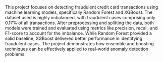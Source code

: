 This project focuses on detecting fraudulent credit card transactions using machine learning models, specifically Random Forest and XGBoost. The dataset used is highly imbalanced, with fraudulent cases comprising only 0.17% of all transactions. After preprocessing and splitting the data, both models were trained and evaluated using metrics like precision, recall, and F1-score to account for the imbalance. While Random Forest provided a solid baseline, XGBoost delivered better performance in identifying fraudulent cases. The project demonstrates how ensemble and boosting techniques can be effectively applied to real-world anomaly detection problems.
